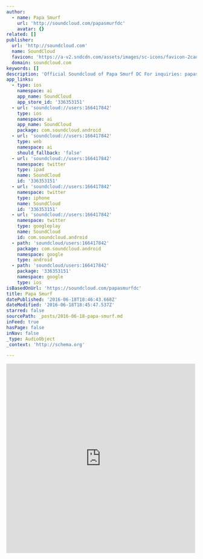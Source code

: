 ```yaml
---
author:
  - name: Papa Smurf
    url: 'http://soundcloud.com/papasmurfdc'
    avatar: {}
related: []
publisher:
  url: 'http://soundcloud.com'
  name: SoundCloud
  favicon: 'https://a-v2.sndcdn.com/assets/images/sc-icons/favicon-2cadd14b.ico'
  domain: soundcloud.com
keywords: []
description: 'Official Soundcloud of Papa Smurf DC For inquiries: papasmurfdc@gmail.com'
app_links:
  - type: ios
    namespace: ai
    app_name: SoundCloud
    app_store_id: '336353151'
  - url: 'soundcloud://users:166417842'
    type: ios
    namespace: ai
    app_name: SoundCloud
    package: com.soundcloud.android
  - url: 'soundcloud://users:166417842'
    type: web
    namespace: ai
    should_fallback: 'false'
  - url: 'soundcloud://users:166417842'
    namespace: twitter
    type: ipad
    name: SoundCloud
    id: '336353151'
  - url: 'soundcloud://users:166417842'
    namespace: twitter
    type: iphone
    name: SoundCloud
    id: '336353151'
  - url: 'soundcloud://users:166417842'
    namespace: twitter
    type: googleplay
    name: SoundCloud
    id: com.soundcloud.android
  - path: 'soundcloud/users:166417842'
    package: com.soundcloud.android
    namespace: google
    type: android
  - path: 'soundcloud/users:166417842'
    package: '336353151'
    namespace: google
    type: ios
isBasedOnUrl: 'https://soundcloud.com/papasmurfdc'
title: Papa Smurf
datePublished: '2016-06-18T18:46:43.668Z'
dateModified: '2016-06-18T18:45:47.537Z'
starred: false
sourcePath: _posts/2016-06-18-papa-smurf.md
inFeed: true
hasPage: false
inNav: false
_type: AudioObject
_context: 'http://schema.org'

---
```

<iframe src="https://cdn.embedly.com/widgets/media.html?src=https%3A%2F%2Fw.soundcloud.com%2Fplayer%2F%3Fvisual%3Dtrue%26url%3Dhttp%253A%252F%252Fapi.soundcloud.com%252Fusers%252F166417842%26show_artwork%3Dtrue&amp;url=https%3A%2F%2Fsoundcloud.com%2Fpapasmurfdc&amp;image=http%3A%2F%2Fi1.sndcdn.com%2Favatars-000186670236-cct73w-t500x500.jpg&amp;key=b7d04c9b404c499eba89ee7072e1c4f7&amp;type=text%2Fhtml&amp;schema=soundcloud" width="500" height="500" scrolling="no" frameborder="0" allowfullscreen="" style=""></iframe>